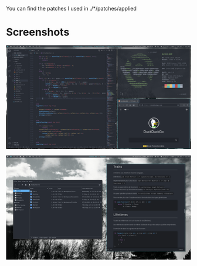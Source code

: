 You can find the patches I used in ./*/patches/applied



# Screenshots

![](./screenshot1.png)

![](./screenshot2.png)
